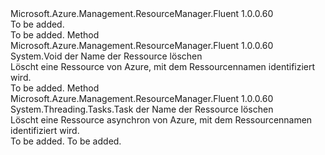 <Type Name="ISupportsDeletingByName" FullName="Microsoft.Azure.Management.ResourceManager.Fluent.Core.CollectionActions.ISupportsDeletingByName">
  <TypeSignature Language="C#" Value="public interface ISupportsDeletingByName" />
  <TypeSignature Language="ILAsm" Value=".class public interface auto ansi abstract ISupportsDeletingByName" />
  <TypeSignature Language="DocId" Value="T:Microsoft.Azure.Management.ResourceManager.Fluent.Core.CollectionActions.ISupportsDeletingByName" />
  <TypeSignature Language="VB.NET" Value="Public Interface ISupportsDeletingByName" />
  <TypeSignature Language="F#" Value="type ISupportsDeletingByName = interface" />
  <AssemblyInfo>
    <AssemblyName>Microsoft.Azure.Management.ResourceManager.Fluent</AssemblyName>
    <AssemblyVersion>1.0.0.60</AssemblyVersion>
  </AssemblyInfo>
  <Interfaces />
  <Docs>
    <summary>To be added.</summary>
    <remarks>To be added.</remarks>
  </Docs>
  <Members>
    <Member MemberName="DeleteByName">
      <MemberSignature Language="C#" Value="public void DeleteByName (string name);" />
      <MemberSignature Language="ILAsm" Value=".method public hidebysig newslot virtual instance void DeleteByName(string name) cil managed" />
      <MemberSignature Language="DocId" Value="M:Microsoft.Azure.Management.ResourceManager.Fluent.Core.CollectionActions.ISupportsDeletingByName.DeleteByName(System.String)" />
      <MemberSignature Language="VB.NET" Value="Public Sub DeleteByName (name As String)" />
      <MemberSignature Language="F#" Value="abstract member DeleteByName : string -&gt; unit" Usage="iSupportsDeletingByName.DeleteByName name" />
      <MemberType>Method</MemberType>
      <AssemblyInfo>
        <AssemblyName>Microsoft.Azure.Management.ResourceManager.Fluent</AssemblyName>
        <AssemblyVersion>1.0.0.60</AssemblyVersion>
      </AssemblyInfo>
      <ReturnValue>
        <ReturnType>System.Void</ReturnType>
      </ReturnValue>
      <Parameters>
        <Parameter Name="name" Type="System.String" />
      </Parameters>
      <Docs>
        <param name="name">der Name der Ressource löschen</param>
        <summary>
            Löscht eine Ressource von Azure, mit dem Ressourcennamen identifiziert wird.
            </summary>
        <remarks>To be added.</remarks>
      </Docs>
    </Member>
    <Member MemberName="DeleteByNameAsync">
      <MemberSignature Language="C#" Value="public System.Threading.Tasks.Task DeleteByNameAsync (string name, System.Threading.CancellationToken cancellationToken = null);" />
      <MemberSignature Language="ILAsm" Value=".method public hidebysig newslot virtual instance class System.Threading.Tasks.Task DeleteByNameAsync(string name, valuetype System.Threading.CancellationToken cancellationToken) cil managed" />
      <MemberSignature Language="DocId" Value="M:Microsoft.Azure.Management.ResourceManager.Fluent.Core.CollectionActions.ISupportsDeletingByName.DeleteByNameAsync(System.String,System.Threading.CancellationToken)" />
      <MemberSignature Language="F#" Value="abstract member DeleteByNameAsync : string * System.Threading.CancellationToken -&gt; System.Threading.Tasks.Task" Usage="iSupportsDeletingByName.DeleteByNameAsync (name, cancellationToken)" />
      <MemberType>Method</MemberType>
      <AssemblyInfo>
        <AssemblyName>Microsoft.Azure.Management.ResourceManager.Fluent</AssemblyName>
        <AssemblyVersion>1.0.0.60</AssemblyVersion>
      </AssemblyInfo>
      <ReturnValue>
        <ReturnType>System.Threading.Tasks.Task</ReturnType>
      </ReturnValue>
      <Parameters>
        <Parameter Name="name" Type="System.String" />
        <Parameter Name="cancellationToken" Type="System.Threading.CancellationToken" />
      </Parameters>
      <Docs>
        <param name="name">der Name der Ressource löschen</param>
        <param name="cancellationToken"></param>
        <summary>
            Löscht eine Ressource asynchron von Azure, mit dem Ressourcennamen identifiziert wird.
            </summary>
        <returns>To be added.</returns>
        <remarks>To be added.</remarks>
      </Docs>
    </Member>
  </Members>
</Type>